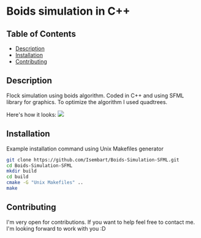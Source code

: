 # Boids simulation in C++
## Table of Contents
- [Description](#description)
- [Installation](#installation)
- [Contributing](#contributing)

## Description
Flock simulation using boids algorithm. Coded in C++ and using SFML library for graphics.
To optimize the algorithm I used quadtrees.

Here's how it looks:
![](https://github.com/Isembart/Boids-Simulation-SFML/blob/main/boidsGIF.gif)


## Installation 
Example installation command using Unix Makefiles generator
```bash
git clone https://github.com/Isembart/Boids-Simulation-SFML.git
cd Boids-Simulation-SFML
mkdir build
cd build
cmake -G "Unix Makefiles" ..
make
```

## Contributing

I'm very open for contributions. If you want to help feel free to contact me. I'm looking forward to work with you :D
